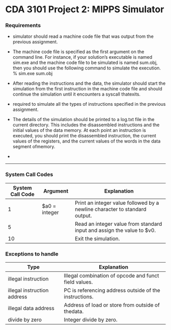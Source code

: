 # CDA 3101 Project 2: MIPPS Simulator

### Requirements
- simulator should read a machine code file that was output from the previous assignment.

- The machine code file is specified as the first argument
on the command line. For instance, if your solution’s executable is named sim.exe and the machine code file
to be simulated is named sum.obj, then you should use the following command to simulate the execution.
% sim.exe sum.obj

- After reading the instructions and the data, the simulator should start the simulation from the first instruction in the
machine code file and should continue the simulation until it encounters a syscall thatexits.

- required to simulate all the types of instructions specified in the previous assignment.

- The details of the simulation should be printed to a log.txt file in the current directory. This includes the
 disassembled instructions and the initial values of the data memory. At each point an instruction is executed, you
should print the disassembled instruction, the current values of the registers, and the current values of the words in
the data segment ofmemory.
- 

----------

### System Call Codes

| System Call Code | Argument      | Explanation                                                                |
|------------------|---------------|----------------------------------------------------------------------------|
| 1                | $a0 = integer | Print an integer value followed by a newline character to standard output. |
| 5                |               | Read an integer value from standard input and assign the value to $v0.     |
| 10               |               | Exit the simulation.                                                       |

### Exceptions to handle

| Type                        | Explanation                                            |
|-----------------------------|--------------------------------------------------------|
| illegal instruction         | Illegal combination of opcode and funct field values.  |
| illegal instruction address | PC is referencing address outside of the instructions. |
| illegal data address        | Address of load or store from outside of thedata.      |
| divide by zero              | Integer divide by zero.                                |


